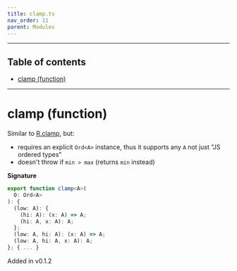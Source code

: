```yaml
---
title: clamp.ts
nav_order: 11
parent: Modules
---
```


---

<h2 class="text-delta">Table of contents</h2>

- [clamp (function)](#clamp-function)

---

# clamp (function)

Similar to [R.clamp](https://ramdajs.com/docs/#clamp), but:

- requires an explicit `Ord<A>` instance, thus it supports any `A` not just "JS ordered types"
- doesn't throw if `min > max` (returns `min` instead)

**Signature**

```ts
export function clamp<A>(
  O: Ord<A>
): {
  (low: A): {
    (hi: A): (x: A) => A;
    (hi: A, x: A): A;
  };
  (low: A, hi: A): (x: A) => A;
  (low: A, hi: A, x: A): A;
}; { ... }
```

Added in v0.1.2
